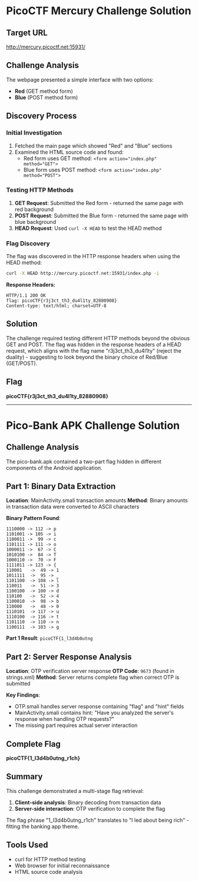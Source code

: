 # PicoCTF Mercury Challenge Solution

## Target URL
http://mercury.picoctf.net:15931/

## Challenge Analysis
The webpage presented a simple interface with two options:
- **Red** (GET method form)
- **Blue** (POST method form)

## Discovery Process

### Initial Investigation
1. Fetched the main page which showed "Red" and "Blue" sections
2. Examined the HTML source code and found:
   - Red form uses GET method: `<form action="index.php" method="GET">`
   - Blue form uses POST method: `<form action="index.php" method="POST">`

### Testing HTTP Methods
1. **GET Request**: Submitted the Red form - returned the same page with red background
2. **POST Request**: Submitted the Blue form - returned the same page with blue background
3. **HEAD Request**: Used `curl -X HEAD` to test the HEAD method

### Flag Discovery
The flag was discovered in the HTTP response headers when using the HEAD method:

```bash
curl -X HEAD http://mercury.picoctf.net:15931/index.php -i
```

**Response Headers:**
```
HTTP/1.1 200 OK
flag: picoCTF{r3j3ct_th3_du4l1ty_82880908}
Content-type: text/html; charset=UTF-8
```

## Solution
The challenge required testing different HTTP methods beyond the obvious GET and POST. The flag was hidden in the response headers of a HEAD request, which aligns with the flag name "r3j3ct_th3_du4l1ty" (reject the duality) - suggesting to look beyond the binary choice of Red/Blue (GET/POST).

## Flag
**picoCTF{r3j3ct_th3_du4l1ty_82880908}**

---

# Pico-Bank APK Challenge Solution

## Challenge Analysis
The pico-bank.apk contained a two-part flag hidden in different components of the Android application.

## Part 1: Binary Data Extraction
**Location**: MainActivity.smali transaction amounts
**Method**: Binary amounts in transaction data were converted to ASCII characters

**Binary Pattern Found**:
```
1110000 -> 112 -> p
1101001 -> 105 -> i  
1100011 ->  99 -> c
1101111 -> 111 -> o
1000011 ->  67 -> C
1010100 ->  84 -> T
1000110 ->  70 -> F
1111011 -> 123 -> {
110001   ->  49 -> 1
1011111  ->  95 -> _
1101100  -> 108 -> l
110011   ->  51 -> 3
1100100  -> 100 -> d
110100   ->  52 -> 4
1100010  ->  98 -> b
110000   ->  48 -> 0
1110101  -> 117 -> u
1110100  -> 116 -> t
1101110  -> 110 -> n
1100111  -> 103 -> g
```

**Part 1 Result**: `picoCTF{1_l3d4b0utng`

## Part 2: Server Response Analysis
**Location**: OTP verification server response
**OTP Code**: `9673` (found in strings.xml)
**Method**: Server returns complete flag when correct OTP is submitted

**Key Findings**:
- OTP.smali handles server response containing "flag" and "hint" fields
- MainActivity.smali contains hint: "Have you analyzed the server's response when handling OTP requests?"
- The missing part requires actual server interaction

## Complete Flag
**picoCTF{1_l3d4b0utng_r1ch}**

## Summary
This challenge demonstrated a multi-stage flag retrieval:
1. **Client-side analysis**: Binary decoding from transaction data
2. **Server-side interaction**: OTP verification to complete the flag

The flag phrase "1_l3d4b0utng_r1ch" translates to "I led about being rich" - fitting the banking app theme.

## Tools Used
- curl for HTTP method testing
- Web browser for initial reconnaissance
- HTML source code analysis